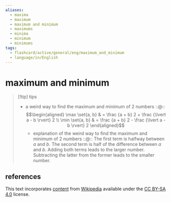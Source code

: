 ```yaml
---
aliases:
  - maxima
  - maximum
  - maximum and minimum
  - maximums
  - minima
  - minimum
  - minimums
tags:
  - flashcard/active/general/eng/maximum_and_minimum
  - language/in/English
---
```


# maximum and minimum

> [!tip] tips
>
> - a weird way to find the maximum and minimum of 2 numbers ::@:: $$\begin{aligned} \max \set{a, b} & = \frac {a + b} 2 + \frac {\lvert a - b \rvert} 2 \\ \min \set{a, b} & = \frac {a + b} 2 - \frac {\lvert a - b \rvert} 2 \end{aligned}$$ <!--SR:!2025-06-16,267,330!2025-07-26,99,290-->
>   - explanation of the weird way to find the maximum and minimum of 2 numbers ::@:: The first term is halfway between $a$ and $b$. The second term is half of the difference between $a$ and $b$. Adding both terms leads to the larger number. Subtracting the latter from the former leads to the smaller number. <!--SR:!2025-05-10,238,330!2025-08-08,304,330-->

## references

This text incorporates [content](https://en.wikipedia.org/wiki/maximum_and_minimum) from [Wikipedia](Wikipedia.md) available under the [CC BY-SA 4.0](https://creativecommons.org/licenses/by-sa/4.0/) license.
